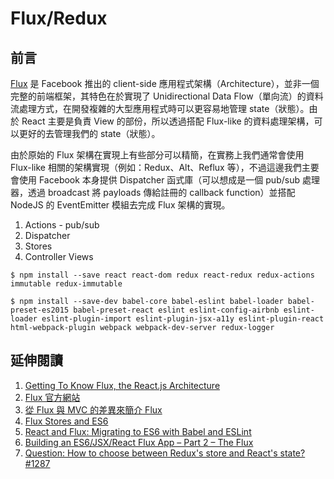 # Flux/Redux

## 前言
[Flux](https://facebook.github.io/flux/) 是 Facebook 推出的 client-side 應用程式架構（Architecture），並非一個完整的前端框架，其特色在於實現了 Unidirectional Data Flow（單向流）的資料流處理方式，在開發複雜的大型應用程式時可以更容易地管理 state（狀態）。由於 React 主要是負責 View 的部份，所以透過搭配 Flux-like 的資料處理架構，可以更好的去管理我們的 state（狀態）。

由於原始的 Flux 架構在實現上有些部分可以精簡，在實務上我們通常會使用 Flux-like 相關的架構實現（例如：Redux、Alt、Reflux 等），不過這邊我們主要會使用 Facebook 本身提供 Dispatcher 函式庫（可以想成是一個 pub/sub 處理器，透過 broadcast 將 payloads 傳給註冊的 callback function）並搭配 NodeJS 的 EventEmitter 模組去完成 Flux 架構的實現。

1. Actions - pub/sub
2. Dispatcher
3. Stores
4. Controller Views

```
$ npm install --save react react-dom redux react-redux redux-actions immutable redux-immutable
```

```
$ npm install --save-dev babel-core babel-eslint babel-loader babel-preset-es2015 babel-preset-react eslint eslint-config-airbnb eslint-loader eslint-plugin-import eslint-plugin-jsx-a11y eslint-plugin-react html-webpack-plugin webpack webpack-dev-server redux-logger
```

## 延伸閱讀
1. [Getting To Know Flux, the React.js Architecture](https://scotch.io/tutorials/getting-to-know-flux-the-react-js-architecture)
2. [Flux 官方網站](https://facebook.github.io/flux/)
3. [從 Flux 與 MVC 的差異來簡介 Flux](http://blog.techbridge.cc/2016/04/29/introduce-flux-from-flux-and-mvc/)
4. [Flux Stores and ES6](https://medium.com/@softwarecf/flux-stores-and-es6-9b453dbf9db#.uuf1ddj8u)
5. [React and Flux: Migrating to ES6 with Babel and ESLint](https://medium.com/front-end-developers/react-and-flux-migrating-to-es6-with-babel-and-eslint-6390cf4fd878#.vafamphwy)
6. [Building an ES6/JSX/React Flux App – Part 2 – The Flux](https://shellmonger.com/2015/08/17/building-an-es6jsxreact-flux-app-part-2-the-flux/)
7. [Question: How to choose between Redux's store and React's state? #1287](https://github.com/reactjs/redux/issues/1287)
